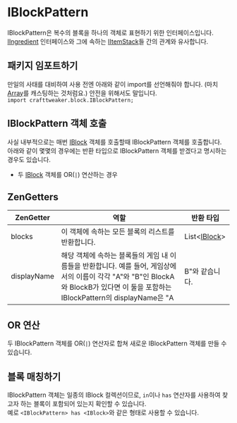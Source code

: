 # IBlockPattern

IBlockPattern은 복수의 블록을 하나의 객체로 표현하기 위한 인터페이스입니다.  
[IIngredient](/Vanilla/Variable_Types/IIngredient/) 인터페이스와 그에 속하는 [IItemStack](/Vanilla/Items/IItemStack/)들 간의 관계와 유사합니다.

## 패키지 임포트하기

만일의 사태를 대비하여 사용 전엔 아래와 같이 import를 선언해줘야 합니다. (마치 [Array](/AdvancedFunctions/Arrays_and_Loops/)를 캐스팅하는 것처럼요.) 안전을 위해서도 말입니다.   
`import crafttweaker.block.IBlockPattern;`

## IBlockPattern 객체 호출

사실 내부적으로는 매번 [IBlock](/Vanilla/Blocks/IBlock/) 객체를 호출할때 IBlockPattern 객체를 호출합니다.  
아래와 같이 몇몇의 경우에는 반환 타입으로 IBlockPattern 객체를 받겠다고 명시하는 경우도 있습니다.

* 두 [IBlock](/Vanilla/Blocks/IBlock/) 객체를 OR(`|`) 연산하는 경우

## ZenGetters

| ZenGetter   | 역할                                                                                                                                       | 반환 타입                                   |
| ----------- | ---------------------------------------------------------------------------------------------------------------------------------------- | --------------------------------------- |
| blocks      | 이 객체에 속하는 모든 블록의 리스트를 반환합니다.                                                                                                             | List<[IBlock](/Vanilla/Blocks/IBlock/)> |
| displayName | 해당 객체에 속하는 블록들의 게임 내 이름들을 반환합니다. 예를 들어, 게임상에서의 이름이 각각 "A"와 "B"인 BlockA와 BlockB가 있다면 이 둘을 포함하는 IBlockPattern의 displayName은 "A | B"와 같습니다. | String                                  |

## OR 연산

두 IBlockPattern 객체를 OR(`|`) 연산자로 합쳐 새로운 IBlockPattern 객체를 만들 수 있습니다.

## 블록 매칭하기

IBlockPattern 객체는 일종의 IBlock 컬렉션이므로, `in`이나 `has` 연산자를 사용하여 찾고자 하는 블록이 포함되어 있는지 확인할 수 있습니다.  
예로 `<IBlockPattern> has <IBlock>`와 같은 형태로 사용할 수 있습니다.